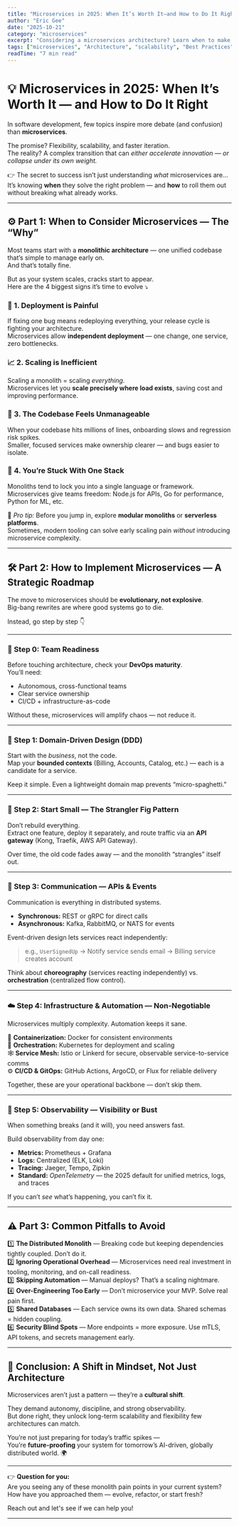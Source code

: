 ```yaml
---
title: "Microservices in 2025: When It’s Worth It—and How to Do It Right"
author: "Eric Gee"
date: "2025-10-21"
category: "microservices"
excerpt: "Considering a microservices architecture? Learn when to make the move and how to implement it effectively with this practical guide covering Domain-Driven Design, the Strangler Fig Pattern, and key tools."
tags: ["microservices", "Architecture", "scalability", "Best Practices"]
readTime: "7 min read"
---
```


# 💡 **Microservices in 2025: When It’s Worth It — and How to Do It Right**

In software development, few topics inspire more debate (and confusion) than **microservices**.  

The promise? Flexibility, scalability, and faster iteration.  
The reality? A complex transition that can *either accelerate innovation — or collapse under its own weight.*

👉 The secret to success isn’t just understanding *what* microservices are…  
It’s knowing **when** they solve the right problem — and **how** to roll them out without breaking what already works.

---

## ⚙️ **Part 1: When to Consider Microservices — The “Why”**

Most teams start with a **monolithic architecture** — one unified codebase that’s simple to manage early on.  
And that’s totally fine.  

But as your system scales, cracks start to appear.  
Here are the 4 biggest signs it’s time to evolve ⤵️  

### 🚀 1. Deployment is Painful  
If fixing one bug means redeploying everything, your release cycle is fighting your architecture.  
Microservices allow **independent deployment** — one change, one service, zero bottlenecks.  

### 📈 2. Scaling is Inefficient  
Scaling a monolith = scaling *everything*.  
Microservices let you **scale precisely where load exists**, saving cost and improving performance.  

### 🧩 3. The Codebase Feels Unmanageable  
When your codebase hits millions of lines, onboarding slows and regression risk spikes.  
Smaller, focused services make ownership clearer — and bugs easier to isolate.  

### 🧠 4. You’re Stuck With One Stack  
Monoliths tend to lock you into a single language or framework.  
Microservices give teams freedom: Node.js for APIs, Go for performance, Python for ML, etc.

💬 *Pro tip:* Before you jump in, explore **modular monoliths** or **serverless platforms**.  
Sometimes, modern tooling can solve early scaling pain *without* introducing microservice complexity.

---

## 🛠️ **Part 2: How to Implement Microservices — A Strategic Roadmap**

The move to microservices should be **evolutionary, not explosive**.  
Big-bang rewrites are where good systems go to die.  

Instead, go step by step 👇  

---

### 🧩 Step 0: Team Readiness  
Before touching architecture, check your **DevOps maturity**.  
You’ll need:  
- Autonomous, cross-functional teams  
- Clear service ownership  
- CI/CD + infrastructure-as-code  

Without these, microservices will amplify chaos — not reduce it.  

---

### 🧭 Step 1: Domain-Driven Design (DDD)  
Start with the *business*, not the code.  
Map your **bounded contexts** (Billing, Accounts, Catalog, etc.) — each is a candidate for a service.  

Keep it simple. Even a lightweight domain map prevents “micro-spaghetti.”  

---

### 🌱 Step 2: Start Small — The Strangler Fig Pattern  
Don’t rebuild everything.  
Extract one feature, deploy it separately, and route traffic via an **API gateway** (Kong, Traefik, AWS API Gateway).  

Over time, the old code fades away — and the monolith “strangles” itself out.  

---

### 🔗 Step 3: Communication — APIs & Events  
Communication is everything in distributed systems.  

- **Synchronous:** REST or gRPC for direct calls  
- **Asynchronous:** Kafka, RabbitMQ, or NATS for events  

Event-driven design lets services react independently:  
> e.g., `UserSignedUp` → Notify service sends email → Billing service creates account  

Think about **choreography** (services reacting independently) vs. **orchestration** (centralized flow control).  

---

### ☁️ Step 4: Infrastructure & Automation — Non-Negotiable  
Microservices multiply complexity. Automation keeps it sane.  

🧱 **Containerization:** Docker for consistent environments  
🚀 **Orchestration:** Kubernetes for deployment and scaling  
🕸️ **Service Mesh:** Istio or Linkerd for secure, observable service-to-service comms  
⚙️ **CI/CD & GitOps:** GitHub Actions, ArgoCD, or Flux for reliable delivery  

Together, these are your operational backbone — don’t skip them.  

---

### 👀 Step 5: Observability — Visibility or Bust  
When something breaks (and it will), you need answers fast.  

Build observability from day one:  
- **Metrics:** Prometheus + Grafana  
- **Logs:** Centralized (ELK, Loki)  
- **Tracing:** Jaeger, Tempo, Zipkin  
- **Standard:** *OpenTelemetry* — the 2025 default for unified metrics, logs, and traces  

If you can’t *see* what’s happening, you can’t fix it.

---

## ⚠️ **Part 3: Common Pitfalls to Avoid**

1️⃣ **The Distributed Monolith** — Breaking code but keeping dependencies tightly coupled. Don’t do it.  
2️⃣ **Ignoring Operational Overhead** — Microservices need real investment in tooling, monitoring, and on-call readiness.  
3️⃣ **Skipping Automation** — Manual deploys? That’s a scaling nightmare.  
4️⃣ **Over-Engineering Too Early** — Don’t microservice your MVP. Solve real pain first.  
5️⃣ **Shared Databases** — Each service owns its own data. Shared schemas = hidden coupling.  
6️⃣ **Security Blind Spots** — More endpoints = more exposure. Use mTLS, API tokens, and secrets management early.

---

## 🎯 **Conclusion: A Shift in Mindset, Not Just Architecture**
Microservices aren’t just a pattern — they’re a **cultural shift**.  

They demand autonomy, discipline, and strong observability.  
But done right, they unlock long-term scalability and flexibility few architectures can match.  

You’re not just preparing for today’s traffic spikes —  
You’re **future-proofing** your system for tomorrow’s AI-driven, globally distributed world. 🌍

---

👉 **Question for you:**  
Are you seeing any of these monolith pain points in your current system?  
How have you approached them — evolve, refactor, or start fresh?  

Reach out and let's see if we can help you!  

---
